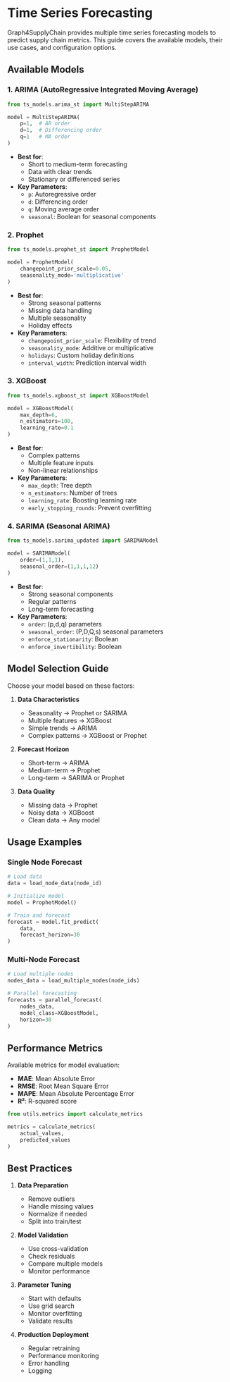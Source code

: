 # Time Series Forecasting

Graph4SupplyChain provides multiple time series forecasting models to predict supply chain metrics. This guide covers the available models, their use cases, and configuration options.

## Available Models

### 1. ARIMA (AutoRegressive Integrated Moving Average)
```python
from ts_models.arima_st import MultiStepARIMA

model = MultiStepARIMA(
    p=1,  # AR order
    d=1,  # Differencing order
    q=1   # MA order
)
```

- **Best for**:
  - Short to medium-term forecasting
  - Data with clear trends
  - Stationary or differenced series
- **Key Parameters**:
  - `p`: Autoregressive order
  - `d`: Differencing order
  - `q`: Moving average order
  - `seasonal`: Boolean for seasonal components

### 2. Prophet
```python
from ts_models.prophet_st import ProphetModel

model = ProphetModel(
    changepoint_prior_scale=0.05,
    seasonality_mode='multiplicative'
)
```

- **Best for**:
  - Strong seasonal patterns
  - Missing data handling
  - Multiple seasonality
  - Holiday effects
- **Key Parameters**:
  - `changepoint_prior_scale`: Flexibility of trend
  - `seasonality_mode`: Additive or multiplicative
  - `holidays`: Custom holiday definitions
  - `interval_width`: Prediction interval width

### 3. XGBoost
```python
from ts_models.xgboost_st import XGBoostModel

model = XGBoostModel(
    max_depth=6,
    n_estimators=100,
    learning_rate=0.1
)
```

- **Best for**:
  - Complex patterns
  - Multiple feature inputs
  - Non-linear relationships
- **Key Parameters**:
  - `max_depth`: Tree depth
  - `n_estimators`: Number of trees
  - `learning_rate`: Boosting learning rate
  - `early_stopping_rounds`: Prevent overfitting

### 4. SARIMA (Seasonal ARIMA)
```python
from ts_models.sarima_updated import SARIMAModel

model = SARIMAModel(
    order=(1,1,1),
    seasonal_order=(1,1,1,12)
)
```

- **Best for**:
  - Strong seasonal components
  - Regular patterns
  - Long-term forecasting
- **Key Parameters**:
  - `order`: (p,d,q) parameters
  - `seasonal_order`: (P,D,Q,s) seasonal parameters
  - `enforce_stationarity`: Boolean
  - `enforce_invertibility`: Boolean

## Model Selection Guide

Choose your model based on these factors:

1. **Data Characteristics**
   - Seasonality → Prophet or SARIMA
   - Multiple features → XGBoost
   - Simple trends → ARIMA
   - Complex patterns → XGBoost or Prophet

2. **Forecast Horizon**
   - Short-term → ARIMA
   - Medium-term → Prophet
   - Long-term → SARIMA or Prophet

3. **Data Quality**
   - Missing data → Prophet
   - Noisy data → XGBoost
   - Clean data → Any model

## Usage Examples

### Single Node Forecast
```python
# Load data
data = load_node_data(node_id)

# Initialize model
model = ProphetModel()

# Train and forecast
forecast = model.fit_predict(
    data,
    forecast_horizon=30
)
```

### Multi-Node Forecast
```python
# Load multiple nodes
nodes_data = load_multiple_nodes(node_ids)

# Parallel forecasting
forecasts = parallel_forecast(
    nodes_data,
    model_class=XGBoostModel,
    horizon=30
)
```

## Performance Metrics

Available metrics for model evaluation:

- **MAE**: Mean Absolute Error
- **RMSE**: Root Mean Square Error
- **MAPE**: Mean Absolute Percentage Error
- **R²**: R-squared score

```python
from utils.metrics import calculate_metrics

metrics = calculate_metrics(
    actual_values,
    predicted_values
)
```

## Best Practices

1. **Data Preparation**
   - Remove outliers
   - Handle missing values
   - Normalize if needed
   - Split into train/test

2. **Model Validation**
   - Use cross-validation
   - Check residuals
   - Compare multiple models
   - Monitor performance

3. **Parameter Tuning**
   - Start with defaults
   - Use grid search
   - Monitor overfitting
   - Validate results

4. **Production Deployment**
   - Regular retraining
   - Performance monitoring
   - Error handling
   - Logging
